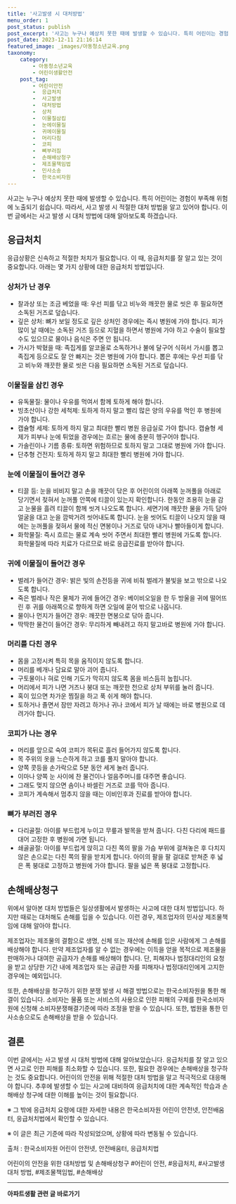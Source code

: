 ```yaml
---
title: '사고발생 시 대처방법'
menu_order: 1
post_status: publish
post_excerpt: '사고는 누구나 예상치 못한 때에 발생할 수 있습니다. 특히 어린이는 경험이 부족해 위험에 노출되기 쉽습니다. 따라서, 사고 발생 시 적절한 대처 방법을 알고 있어야 합니다. 이번 글에서는 사고 발생 시 대처 방법에 대해 알아보도록 하겠습니다.'
post_date: 2023-12-11 21:16:14
featured_image: _images/아동청소년교육.png
taxonomy:
    category:
        - 아동청소년교육
        - 어린이생활안전
    post_tag:
        - 어린이안전
        -  응급처치
        -  사고발생
        -  대처방법
        -  상처
        -  이물질삼킴
        -  눈에이물질
        -  귀에이물질
        -  머리다침
        -  코피
        -  뼈부러짐
        -  손해배상청구
        -  제조물책임법
        -  민사소송
        -  한국소비자원
---
```



사고는 누구나 예상치 못한 때에 발생할 수 있습니다. 특히 어린이는 경험이 부족해 위험에 노출되기 쉽습니다. 따라서, 사고 발생 시 적절한 대처 방법을 알고 있어야 합니다. 이번 글에서는 사고 발생 시 대처 방법에 대해 알아보도록 하겠습니다.

## 응급처치

응급상황은 신속하고 적절한 처치가 필요합니다. 이 때, 응급처치를 잘 알고 있는 것이 중요합니다. 아래는 몇 가지 상황에 대한 응급처치 방법입니다.

### 상처가 난 경우

- 찰과상 또는 조금 베었을 때: 우선 피를 닦고 비누와 깨끗한 물로 씻은 후 필요하면 소독된 거즈로 덮습니다.
- 깊은 상처: 뼈가 보일 정도로 깊은 상처인 경우에는 즉시 병원에 가야 합니다. 피가 많이 날 때에는 소독된 거즈 등으로 지혈을 하면서 병원에 가야 하고 수술이 필요할 수도 있으므로 물이나 음식은 주면 안 됩니다.
- 가시가 박혔을 때: 족집게를 알코올로 소독하거나 불에 달구어 식혀서 가시를 뽑고 족집게 등으로도 잘 안 빠지는 것은 병원에 가야 합니다. 뽑은 후에는 우선 피를 닦고 비누와 깨끗한 물로 씻은 다음 필요하면 소독된 거즈로 덮습니다.

### 이물질을 삼킨 경우

- 유독물질: 물이나 우유를 먹여서 함께 토하게 해야 합니다.
- 빙초산이나 강한 세척제: 토하게 하지 말고 빨리 많은 양의 우유를 먹인 후 병원에 가야 합니다.
- 캡슐형 세제: 토하게 하지 말고 최대한 빨리 병원 응급실로 가야 합니다. 캡슐형 세제가 피부나 눈에 튀었을 경우에는 흐르는 물에 충분히 헹구어야 합니다.
- 가솔린이나 기름 종류: 토하면 위험하므로 토하지 말고 그대로 병원에 가야 합니다.
- 단추형 건전지: 토하게 하지 말고 최대한 빨리 병원에 가야 합니다.

### 눈에 이물질이 들어간 경우

- 티끌 등: 눈을 비비지 말고 손을 깨끗이 닦은 후 어린이의 아래쪽 눈꺼풀을 아래로 당기면서 젖혀서 눈꺼풀 안쪽에 티끌이 있는지 확인합니다. 한동안 조용히 눈을 감고 눈물을 흘려 티끌이 함께 씻겨 나오도록 합니다. 세면기에 깨끗한 물을 가득 담아 얼굴을 대고 눈을 깜박거려 씻어내도록 합니다. 눈을 씻어도 티끌이 나오지 않을 때에는 눈꺼풀을 젖혀서 물에 적신 면봉이나 거즈로 닦아 내거나 빨아들이게 합니다.
- 화학물질: 즉시 흐르는 물로 계속 씻어 주면서 최대한 빨리 병원에 가도록 합니다. 화학물질에 따라 치료가 다르므로 바로 응급진료를 받아야 합니다.

### 귀에 이물질이 들어간 경우

- 벌레가 들어간 경우: 밝은 빛의 손전등을 귀에 비춰 벌레가 불빛을 보고 밖으로 나오도록 합니다.
- 죽은 벌레나 작은 물체가 귀에 들어간 경우: 베이비오일을 한 두 방울을 귀에 떨어뜨린 후 귀를 아래쪽으로 향하게 하면 오일에 묻어 밖으로 나옵니다.
- 물이나 먼지가 들어간 경우: 깨끗한 면봉으로 닦아 줍니다.
- 딱딱한 물건이 들어간 경우: 무리하게 빼내려고 하지 말고바로 병원에 가야 합니다.

### 머리를 다친 경우

- 몸을 고정시켜 특히 목을 움직이지 않도록 합니다.
- 머리를 베개나 담요로 말아 괴어 줍니다.
- 구토물이나 혀로 인해 기도가 막히지 않도록 몸을 비스듬히 눕힙니다.
- 머리에서 피가 나면 거즈나 붕대 또는 깨끗한 천으로 상처 부위를 눌러 줍니다.
- 혹이 있으면 차가운 찜질을 하고 푹 쉬게 해야 합니다.
- 토하거나 졸면서 잠만 자려고 하거나 귀나 코에서 피가 날 때에는 바로 병원으로 데려가야 합니다.

### 코피가 나는 경우

- 머리를 앞으로 숙여 코피가 목뒤로 흘러 들어가지 않도록 합니다.
- 목 주위의 옷을 느슨하게 하고 코를 풀지 말아야 합니다.
- 양쪽 콧등을 손가락으로 5분 동안 세게 눌러 줍니다.
- 이마나 양쪽 눈 사이에 찬 물건이나 얼음주머니를 대주면 좋습니다.
- 그래도 멎지 않으면 솜이나 바셀린 거즈로 코를 막아 줍니다.
- 코피가 계속해서 멈추지 않을 때는 이비인후과 진료를 받아야 합니다.

### 뼈가 부러진 경우

- 다리골절: 아이를 부드럽게 누이고 무릎과 발목을 받쳐 줍니다. 다친 다리에 패드를 대어 고정한 후 병원에 가면 됩니다.
- 쇄골골절: 아이를 부드럽게 앉히고 다친 쪽의 팔을 가슴 부위에 걸쳐놓은 후 다치지 않은 손으로는 다친 쪽의 팔을 받치게 합니다. 아이의 팔을 팔 걸대로 받쳐준 후 넓은 폭 붕대로 고정하고 병원에 가야 합니다. 팔을 넓은 폭 붕대로 고정합니다.

## 손해배상청구

위에서 알아본 대처 방법들은 일상생활에서 발생하는 사고에 대한 대처 방법입니다. 하지만 때로는 대처해도 손해를 입을 수 있습니다. 이런 경우, 제조업자의 민사상 제조물책임에 대해 알아야 합니다.

제조업자는 제조물의 결함으로 생명, 신체 또는 재산에 손해를 입은 사람에게 그 손해를 배상해야 합니다. 만약 제조업자를 알 수 없는 경우에는 이득을 얻을 목적으로 제조물을 판매하거나 대여한 공급자가 손해를 배상해야 합니다. 단, 피해자나 법정대리인의 요청을 받고 상당한 기간 내에 제조업자 또는 공급한 자를 피해자나 법정대리인에게 고지한 경우에는 예외입니다.

또한, 손해배상을 청구하기 위한 분쟁 발생 시 해결 방법으로는 한국소비자원을 통한 해결이 있습니다. 소비자는 물품 또는 서비스의 사용으로 인한 피해의 구제를 한국소비자원에 신청해 소비자분쟁해결기준에 따라 조정을 받을 수 있습니다. 또한, 법원을 통한 민사소송으로도 손해배상을 받을 수 있습니다.

## 결론

이번 글에서는 사고 발생 시 대처 방법에 대해 알아보았습니다. 응급처치를 잘 알고 있으면 사고로 인한 피해를 최소화할 수 있습니다. 또한, 필요한 경우에는 손해배상을 청구하는 것도 중요합니다. 어린이의 안전을 위해 적절한 대처 방법을 알고 적극적으로 대응해야 합니다. 추후에 발생할 수 있는 사고에 대비하여 응급처치에 대한 계속적인 학습과 손해배상 청구에 대한 이해를 높이는 것이 필요합니다.

※ 그 밖에 응급처치 요령에 대한 자세한 내용은 한국소비자원 어린이 안전넷, 안전배움터, 응급처치법에서 확인할 수 있습니다.

※ 이 글은 최근 기준에 따라 작성되었으며, 상황에 따라 변동될 수 있습니다.

출처 : 한국소비자원 어린이 안전넷, 안전배움터, 응급처치법

어린이의 안전을 위한 대처방법 및 손해배상청구 #어린이 안전, #응급처치, #사고발생 대처 방법, #제조물책임법, #손해배상
                        
<!-- wp:separator -->
<hr class="wp-block-separator has-alpha-channel-opacity"/>
<!-- /wp:separator -->

<!-- wp:group {"backgroundColor":"base","layout":{"type":"constrained"}} -->
<div class="wp-block-group has-base-background-color has-background"><!-- wp:paragraph {"align":"center","fontSize":"medium"} -->
<p class="has-text-align-center has-large-font-size"><strong>아파트생활 관련 글 바로가기</strong></p>
<!-- /wp:paragraph -->


<!-- wp:latest-posts
{"categories":[{"id":28012,"count":19,"description":"","link":"https://uknowlaw.com/category/%ec%95%84%ed%8c%8c%ed%8a%b8%ec%83%9d%ed%99%9c/","name":"아파트생활","slug":"아파트생활","taxonomy":"category","parent":0,"meta":[],"_links":{"self":[{"href":"https://uknowlaw.com/wp-json/wp/v2/categories/28012"}],"collection":[{"href":"https://uknowlaw.com/wp-json/wp/v2/categories"}],"about":[{"href":"https://uknowlaw.com/wp-json/wp/v2/taxonomies/category"}],"wp:post_type":[{"href":"https://uknowlaw.com/wp-json/wp/v2/posts?categories=28012"}],"curies":[{"name":"wp","href":"https://api.w.org/{rel}","templated":true}]}}],"postsToShow":100,"excerptLength":28,"postLayout":"grid","columns":2,"featuredImageAlign":"left","featuredImageSizeSlug":"large","fontSize":"small"} /--></div>
<!-- /wp:group -->